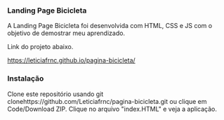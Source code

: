 ### Landing Page Bicicleta


A Landing Page Bicicleta foi desenvolvida com HTML, CSS e JS com o objetivo de demostrar meu aprendizado.

Link do projeto abaixo.
 
https://leticiafrnc.github.io/pagina-bicicleta/

### Instalação 

Clone este repositório usando git clonehttps://github.com/Leticiafrnc/pagina-bicicleta.git ou clique em Code/Download ZIP.
Clique no arquivo "index.HTML" e veja a aplicação.
